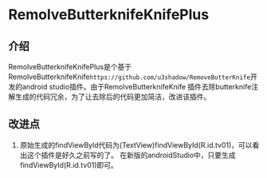 # RemolveButterknifeKnifePlus
## 介绍
RemolveButterknifeKnifePlus是个基于RemolveButterknifeKnife`https://github.com/u3shadow/RemoveButterKnife`开发的android studio插件。由于RemolveButterknifeKnife
插件去除butterknife注解生成的代码冗余，为了让去除后的代码更加简洁，改进该插件。
## 改进点
1. 原始生成的findViewById代码为(TextView)findViewById(R.id.tv01)，可以看出这个插件是好久之前写的了。
在新版的androidStudio中，只要生成findViewById(R.id.tv01)即可。